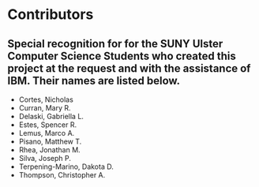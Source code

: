 # Contributors

## Special recognition for for the SUNY Ulster Computer Science Students who created this project at the request and with the assistance of IBM.  Their names are listed below.

* Cortes, Nicholas
* Curran, Mary R.
* Delaski, Gabriella L.
* Estes, Spencer R.
* Lemus, Marco A.
* Pisano, Matthew T.
* Rhea, Jonathan M.
* Silva, Joseph P.
* Terpening-Marino, Dakota D.
* Thompson, Christopher A.
